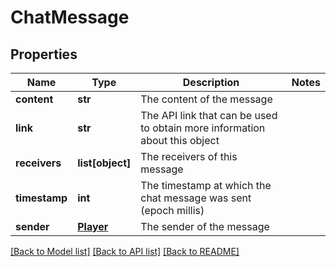 # ChatMessage

## Properties
Name | Type | Description | Notes
------------ | ------------- | ------------- | -------------
**content** | **str** | The content of the message | 
**link** | **str** | The API link that can be used to obtain more information about this object | 
**receivers** | **list[object]** | The receivers of this message | 
**timestamp** | **int** | The timestamp at which the chat message was sent (epoch millis) | 
**sender** | [**Player**](Player.md) | The sender of the message | 

[[Back to Model list]](../README.md#documentation-for-models) [[Back to API list]](../README.md#documentation-for-api-endpoints) [[Back to README]](../README.md)


